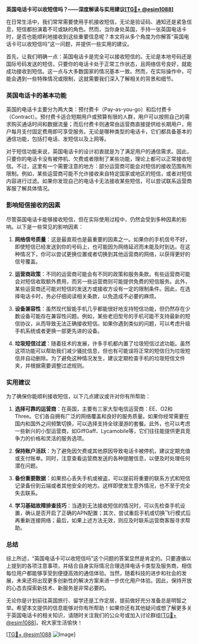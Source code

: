 **英国电话卡可以收短信吗？——深度解读与实用建议[[TG💪+ @esim1088](https://t.me/s/esim1088)]**

在日常生活中，我们常常需要使用手机接收短信，无论是验证码、通知还是紧急信息，短信都扮演着不可或缺的角色。然而，当你身处英国，手持一张英国电话卡时，是否也能顺利地接收到这些重要信息呢？本文将从多个角度为你解答“英国电话卡可以收短信吗”这一问题，并提供一些实用的建议。

首先，让我们明确一点：英国电话卡是完全可以接收短信的。无论是本地号码还是国际号码发送的短信，只要你的电话卡处于正常工作状态，且网络信号良好，就能成功接收到短信。这一点与大多数国家的情况基本一致。然而，在实际操作中，可能会遇到一些特殊情况或限制，这就需要我们深入了解相关的背景和细节。

### 英国电话卡的基本功能

英国的电话卡主要分为两大类：预付费卡（Pay-as-you-go）和后付费卡（Contract）。预付费卡适合短期用户或预算有限的人群，用户可以按照自己的需求购买通话时间和数据流量；而后付费卡则通常由运营商直接提供给长期用户，用户每月支付固定费用即可享受服务。无论是哪种类型的电话卡，它们都具备基本的通信功能，包括打电话、发短信以及上网等。

对于短信功能来说，英国电话卡的设计初衷就是为了满足用户的通信需求。因此，只要你的电话卡没有被停机、欠费或者限制了某些功能，理论上都可以正常接收短信。不过，这里有一个需要注意的地方：部分运营商可能会对短信的接收范围有所限制。例如，某些运营商可能不允许接收来自特定国家或地区的短信，或者对短信内容进行过滤。如果你发现自己的电话卡无法接收某些短信，可以尝试联系运营商客服了解具体情况。

### 影响短信接收的因素

尽管英国电话卡能够接收短信，但在实际使用过程中，仍然会受到多种因素的影响。以下是一些常见的影响因素：

1. **网络信号质量**：这是最直观也是最重要的因素之一。如果你的手机信号不好，即使短信已经发送到你的号码上，也可能因为网络延迟而未能及时到达。在这种情况下，你可以尝试更换位置或者切换到其他运营商的网络，以获得更好的信号覆盖。

2. **运营商政策**：不同的运营商可能会有不同的政策和服务条款。有些运营商可能会对短信收取额外费用，而另一些运营商则可能提供免费的短信服务。此外，某些运营商还可能对短信的发送方或接收方设有一定的限制条件。因此，在选择电话卡时，务必仔细阅读相关条款，以免造成不必要的麻烦。

3. **设备兼容性**：虽然现代智能手机几乎都能很好地支持短信功能，但仍然存在少数设备可能存在兼容性问题。例如，某些老旧型号的手机可能不支持最新的短信协议，从而导致无法正确接收短信。如果你遇到类似的问题，可以考虑升级手机系统或者更换一部更先进的设备。

4. **垃圾短信过滤**：随着技术的发展，许多手机都内置了垃圾短信过滤功能。虽然这项功能可以帮助我们减少骚扰信息，但也有可能误将正常的短信归为垃圾短信并自动删除。为了避免这种情况发生，建议定期检查手机的垃圾短信文件夹，并根据需要调整过滤规则。

### 实用建议

为了确保你能顺利接收短信，以下几点建议或许对你有所帮助：

1. **选择可靠的运营商**：在英国，主要有三家大型电信运营商：EE、O2和Three。它们各自拥有广泛的网络覆盖和良好的服务质量。如果你经常需要在国内和国外之间频繁切换，可以选择支持全球漫游的套餐。此外，也可以考虑一些新兴的小型运营商，如GiffGaff、Lycamobile等，它们往往能提供更具竞争力的价格和灵活的服务选项。

2. **保持账户活跃**：为了避免因欠费或其他原因导致电话卡被停机，建议定期充值或支付账单。同时，注意查看运营商发送的各种提醒信息，以便及时处理任何潜在问题。

3. **备份重要数据**：如果担心丢失手机或被盗，可以提前将重要的联系方式和短信记录备份到云端或者其他安全的地方。这样即使发生意外情况，也不至于完全失去联系。

4. **学习基础故障排查技巧**：当遇到无法接收短信的情况时，可以先检查手机设置，确认是否开启了正确的APN配置；其次，尝试重启手机或切换飞行模式后再重新连接网络；最后，如果上述方法无效，则应及时联系运营商客服寻求帮助。

### 总结

综上所述，“英国电话卡可以收短信吗”这个问题的答案显然是肯定的。只要遵循以上提到的各项注意事项，并结合自身实际情况合理选择电话卡类型及服务商，相信每位用户都能够享受到便捷高效的通信体验。当然，随着科技的进步和社会的发展，未来还将出现更多创新性的解决方案来进一步优化用户体验。因此，保持开放的心态去探索新技术、新服务是非常必要的。

无论你是计划前往英国旅行、留学还是工作定居，提前做好充分准备总是明智之举。希望本文提供的信息能够对你有所帮助！如果你还有其他疑问或想了解更多关于英国电话卡的相关知识，请随时关注我们的公众号或加入讨论群组[[TG💪+ @esim1088](https://t.me/s/esim1088)]。祝大家生活愉快！

[[TG💪+ @esim1088](https://t.me/s/esim1088) ![Image](https://i.postimg.cc/4NQfJmqS/Snipaste-2025-05-13-00-14-12.png)]
